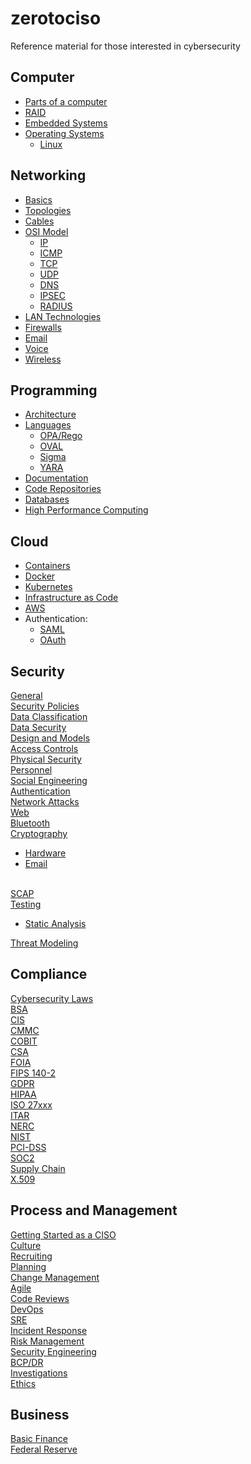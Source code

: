 # zerotociso
Reference material for those interested in cybersecurity


## Computer
- [Parts of a computer](docs/COMPUTERPARTS.md)
- [RAID](docs/RAID.md)
- [Embedded Systems](docs/EMBEDDEDSYSTEM.md)
- [Operating Systems](docs/OS.md)
  - [Linux](docs/LINUX.md) 

## Networking
- [Basics](docs/NETWORKING.md) 
- [Topologies](docs/NETWORKTOPOLOGIES.md)
- [Cables](docs/CABLES.md)
- [OSI Model](docs/OSIMODEL.md)
  - [IP](docs/IP.md)
  - [ICMP](docs/ICMP.md)
  - [TCP](docs/TCP.md)
  - [UDP](docs/UDP.md)
  - [DNS](docs/DNS.md)
  - [IPSEC](docs/IPSEC.md)
  - [RADIUS](docs/RADIUS.md)
- [LAN Technologies](docs/LAN.md)
- [Firewalls](docs/FIREWALLS.md)
- [Email](docs/EMAIL.md)
- [Voice](docs/VOICE.md)
- [Wireless](docs/WIRELESS.md)

## Programming
- [Architecture](docs/ARCHITECTURE.md) 
- [Languages](docs/LANGUAGES.md) 
  - [OPA/Rego](docs/OPA.md)
  - [OVAL](docs/OVAL.md)
  - [Sigma](docs/SIGMA.md)
  - [YARA](docs/YARA.md)
- [Documentation](docs/DOCUMENTATION.md)
- [Code Repositories](docs/CODEREPOSITORIES.md)
- [Databases](docs/DATABASES.md)
- [High Performance Computing](docs/HPC.md)



## Cloud 
- [Containers](docs/CONTAINERS.md) 
- [Docker](docs/DOCKER.md)
- [Kubernetes](docs/K8S.md) 
- [Infrastructure as Code](docs/IAC.md) 
- [AWS](docs/AWS.md) 
- Authentication:
  - [SAML](docs/SAML.md)
  - [OAuth](docs/OAUTH.md)



## Security
[General](docs/GENERALSECURITY.md) \
[Security Policies](docs/SECURITYPOLICIES.md) \
[Data Classification](docs/DATACLASSIFICATION.md) \
[Data Security](docs/DATASECURITY.md) \
[Design and Models](docs/DESIGNANDMODELS.md) \
[Access Controls](docs/ACCESSCONTROLS.md) \
[Physical Security](docs/PHYSICALSECURITY.md) \
[Personnel](docs/PERSONNEL.md) \
[Social Engineering](docs/SOCIALENGINEERING.md) \
[Authentication](docs/AUTHENTICATION.md) \
[Network Attacks](docs/NETWORKATTACKS.md) \
[Web](docs/WEBSECURITY.md) \
[Bluetooth](docs/BLUETOOTH.md) \
[Cryptography](docs/CRYPTOGRAPHY.md) 
- [Hardware](docs/CRYPTOHARDWARE.md)
- [Email](docs/CRYPTOEMAIL.md)

\
[SCAP](docs/SCAP.md) \
[Testing](docs/TESTING.md) 
- [Static Analysis](docs/SAST.md)
  
[Threat Modeling](docs/THREATMODELING.md)



## Compliance
[Cybersecurity Laws](docs/LAWS.md) \
[BSA](docs/BSA.md) \
[CIS](docs/CIS.md) \
[CMMC](docs/CMMC.md) \
[COBIT](docs/COBIT.md) \
[CSA](docs/CSA.md) \
[FOIA](docs/FOIA.md) \
[FIPS 140-2](docs/FIPS.md) \
[GDPR](docs/GDPR.md) \
[HIPAA](docs/HIPAA.md) \
[ISO 27xxx](docs/ISO.md) \
[ITAR](docs/ITAR.md) \
[NERC](docs/NERC.md) \
[NIST](docs/NIST.md) \
[PCI-DSS](docs/PCIDSS.md) \
[SOC2](docs/SOC2.md) \
[Supply Chain](docs/SUPPLYCHAIN.md) \
[X.509](docs/X509.md) 








## Process and Management
[Getting Started as a CISO](docs/CISOSTART.md) \
[Culture](docs/CULTURE.md) \
[Recruiting](docs/RECRUITING.md) \
[Planning](docs/PLANNING.md) \
[Change Management](docs/CHANGEMANAGEMENT.md) \
[Agile](docs/AGILE.md) \
[Code Reviews](docs/CODEREVIEW.md) \
[DevOps](docs/DEVOPS.md) \
[SRE](docs/SRE.md) \
[Incident Response](docs/INCIDENTRESPONSE.md) \
[Risk Management](docs/RISKMGMT.md) \
[Security Engineering](docs/SECURITYENGINEERING.md) \
[BCP/DR](docs/BCPDR.md) \
[Investigations](docs/INVESTIGATIONS.md) \
[Ethics](docs/ETHICS.md)

## Business
[Basic Finance](docs/BASICFINANCE.md) \
[Federal Reserve](docs/FED.md)


